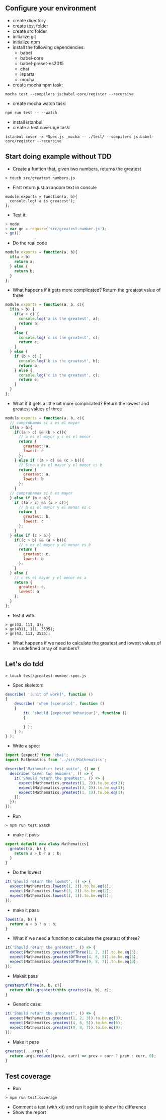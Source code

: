 ## Configure your environment
- create directory
- create test folder
- create src folder
- initialize git
- initialize npm
- install the following dependencies:
  - babel
  - babel-core
  - babel-preset-es2015
  - chai
  - isparta
  - mocha
- create mocha npm task:

```
mocha test --compilers js:babel-core/register --recursive
```

- create mocha watch task:

```
npm run test -- --watch
```

- install istanbul
- create a test coverage task:

```
istanbul cover -x *Spec.js _mocha -- ./test/ --compilers js:babel-core/register --recursive
```

## Start doing example without TDD
- Create a funtion that, given two numbers, returns the greatest

```
> touch src/greatest numbers.js
```

- First return just a random text in console

```
module.exports = function(a, b){
  console.log('a is greatest');
};
```

- Test it:

```javascript
> node
> var gn = require('src/greatest-number.js');
> gn();
```

- Do the real code

```javascript
module.exports = function(a, b){
  if(a > b)
    return a;
  } else {
    return b;
  }
};
```

- What happens if it gets more complicated? Return the greatest value of three

```javascript
module.exports = function(a, b, c){
  if(a > b) {
    if(a > c) {
      console.log('a is the greatest', a);
      return a;
    }
    else {
      console.log('c is the greatest', c);
      return c;
    }
  } else {
    if (b > c) {
      console.log('b is the greatest', b);
      return b;
    } else {
      console.log('c is the greatest', c);
      return c;
    }
  }
};
```

- What if it gets a little bit more complicated? Return the lowest and greatest values of three

```javascript
module.exports = function(a, b, c){
  // comprobamos si a es el mayor
  if(a > b){
    if((a > c) && (b > c)){
      // a es el mayor y c es el menor
      return {
        greatest: a,
        lowest: c
      };
    } else if ((a > c) && (c > b)){
      // Sino a es el mayor y el menor es b
      return {
        greatest: a,
        lowest: b
      };
    }
  // comprobamos si b es mayor
  } else if (b > a){
    if ((b > c) && (a > c)){
      // b es el mayor y el menor es c
      return {
        greatest: b,
        lowest: c
      };
    }
  } else if (c > a){
    if((c > b) && (a > b)){
      // c es el mayor y el menor es b
      return {
        greatest: c,
        lowest: b
      };
    }
  } else {
    // c es el mayor y el menor es a
    return {
      greatest: c,
      lowest: a
    };
  }
};
```

- test it with:

```
> gn(43, 111, 3);
> gn(4311, 111, 3535);
> gn(43, 111, 3535);
```

- What happens if we need to calculate the greatest and lowest values of an undefined array of numbers?

## Let's do tdd

```
> touch test/greatest-number-spec.js
```

- Spec skeleton:

```javascript
describe( '[unit of work]', function ()  
{
    describe( 'when [scenario]', function ()
    {
        it( 'should [expected behaviour]', function ()
        {

        } );
    } );
} );
```

- Write a spec:

```javascript
import {expect} from 'chai';
import Mathematics from '../src/Mathematics';

describe('Mathematics test suite', () => {
  describe('Given two numbers', () => {
    it('Should return the greatest', () => {
      expect(Mathematics.greatest(1, 2)).to.be.eq(2);
      expect(Mathematics.greatest(3, 2)).to.be.eq(3);
      expect(Mathematics.greatest(1, 1)).to.be.eq(1);
    });
  });
});
```

- Run 

```
> npm run test:watch
```

- make it pass

```javascript
export default new class Mathematics{
  greatest(a, b) {
    return a > b ? a : b;
  }
}
```

- Do the lowest

```javascript 
it('Should return the lowest', () => {
  expect(Mathematics.lowest(1, 2)).to.be.eq(1);
  expect(Mathematics.lowest(3, 2)).to.be.eq(2);
  expect(Mathematics.lowest(1, 1)).to.be.eq(1);
});
````

- make it pass

```javascript
lowest(a, b) {
  return a < b ? a : b;
} 
```

- What if we need a function to calculate the greatest of three?

```javascript
it('Should return the greatest', () => {
  expect(Mathematics.greatestOfThree(1, 2, 3)).to.be.eq(3);
  expect(Mathematics.greatestOfThree(4, 6, 5)).to.be.eq(6);
  expect(Mathematics.greatestOfThree(9, 8, 7)).to.be.eq(9);
});
```

- Makeit pass

```javascript
greatestOfThree(a, b, c){
  return this.greatest(this.greatest(a, b), c);
}
```

- Generic case:

```javascript
it('Should return the greatest', () => {
  expect(Mathematics.greatest(1, 2, 3)).to.be.eq(3);
  expect(Mathematics.greatest(4, 6, 5)).to.be.eq(6);
  expect(Mathematics.greatest(9, 8, 7)).to.be.eq(9);
});
```

- Make it pass

```javascript
greatest(...args) {
  return args.reduce((prev, curr) => prev > curr ? prev : curr, 0);
}
```

## Test coverage

- Run

```
> npm run test:coverage
```

- Comment a test (with xit) and run it again to show the difference
- Show the report

